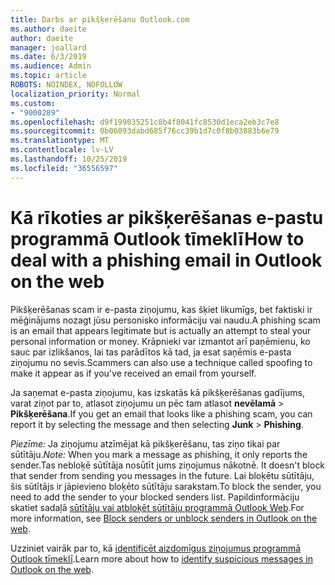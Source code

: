 ```yaml
---
title: Darbs ar pikšķerēšanu Outlook.com
ms.author: daeite
author: daeite
manager: joallard
ms.date: 6/3/2019
ms.audience: Admin
ms.topic: article
ROBOTS: NOINDEX, NOFOLLOW
localization_priority: Normal
ms.custom:
- "9000289"
ms.openlocfilehash: d9f199035251c8b4f8041fc8530d1eca2eb3c7e8
ms.sourcegitcommit: 0b06093dabd685f76cc39b1d7c0f8b03883b6e79
ms.translationtype: MT
ms.contentlocale: lv-LV
ms.lasthandoff: 10/25/2019
ms.locfileid: "36556597"
---
```

# <a name="how-to-deal-with-a-phishing-email-in-outlook-on-the-web"></a><span data-ttu-id="eb2d8-102">Kā rīkoties ar pikšķerēšanas e-pastu programmā Outlook tīmeklī</span><span class="sxs-lookup"><span data-stu-id="eb2d8-102">How to deal with a phishing email in Outlook on the web</span></span>

<span data-ttu-id="eb2d8-103">Pikšķerēšanas scam ir e-pasta ziņojumu, kas šķiet likumīgs, bet faktiski ir mēģinājums nozagt jūsu personisko informāciju vai naudu.</span><span class="sxs-lookup"><span data-stu-id="eb2d8-103">A phishing scam is an email that appears legitimate but is actually an attempt to steal your personal information or money.</span></span> <span data-ttu-id="eb2d8-104">Krāpnieki var izmantot arī paņēmienu, ko sauc par izlikšanos, lai tas parādītos kā tad, ja esat saņēmis e-pasta ziņojumu no sevis.</span><span class="sxs-lookup"><span data-stu-id="eb2d8-104">Scammers can also use a technique called spoofing to make it appear as if you've received an email from yourself.</span></span>

<span data-ttu-id="eb2d8-105">Ja saņemat e-pasta ziņojumu, kas izskatās kā pikšķerēšanas gadījums, varat ziņot par to, atlasot ziņojumu un pēc tam atlasot **nevēlamā** > **Pikšķerēšana**.</span><span class="sxs-lookup"><span data-stu-id="eb2d8-105">If you get an email that looks like a phishing scam, you can report it by selecting the message and then selecting **Junk** > **Phishing**.</span></span>

<span data-ttu-id="eb2d8-106">*Piezīme:* Ja ziņojumu atzīmējat kā pikšķerēšanu, tas ziņo tikai par sūtītāju.</span><span class="sxs-lookup"><span data-stu-id="eb2d8-106">*Note:* When you mark a message as phishing, it only reports the sender.</span></span><span data-ttu-id="eb2d8-107">Tas nebloķē sūtītāja nosūtīt jums ziņojumus nākotnē.</span><span class="sxs-lookup"><span data-stu-id="eb2d8-107"> It doesn't block that sender from sending you messages in the future.</span></span> <span data-ttu-id="eb2d8-108">Lai bloķētu sūtītāju, šis sūtītājs ir jāpievieno bloķēto sūtītāju sarakstam.</span><span class="sxs-lookup"><span data-stu-id="eb2d8-108">To block the sender, you need to add the sender to your blocked senders list.</span></span> <span data-ttu-id="eb2d8-109">Papildinformāciju skatiet sadaļā [sūtītāju vai atbloķēt sūtītāju programmā Outlook Web](https://support.office.com/article/9bf812d4-6995-4d19-901a-76d6e26939b0).</span><span class="sxs-lookup"><span data-stu-id="eb2d8-109">For more information, see [Block senders or unblock senders in Outlook on the web](https://support.office.com/article/9bf812d4-6995-4d19-901a-76d6e26939b0).</span></span>

<span data-ttu-id="eb2d8-110">Uzziniet vairāk par to, kā [identificēt aizdomīgus ziņojumus programmā Outlook tīmeklī](https://support.office.com/article/3d44102b-6ce3-4f7c-a359-b623bec82206).</span><span class="sxs-lookup"><span data-stu-id="eb2d8-110">Learn more about how to [identify suspicious messages in Outlook on the web](https://support.office.com/article/3d44102b-6ce3-4f7c-a359-b623bec82206).</span></span>
